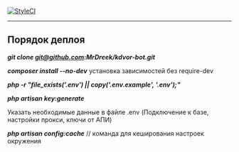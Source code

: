 [![StyleCI](https://github.styleci.io/repos/158385774/shield?branch=master)](https://github.styleci.io/repos/158385774)

---

## Порядок деплоя

**_git clone git@github.com:MrDreek/kdvor-bot.git_**

**_composer install --no-dev_** установка зависимостей без require-dev

**_php -r "file_exists('.env') || copy('.env.example', '.env');"_**

**_php artisan key:generate_**

Указать необходимые данные в файле .env (Подключение к базе, настройки прокси, ключи от АПИ)

_**php artisan config:cache**_  // команда для кеширования настроек окружения

